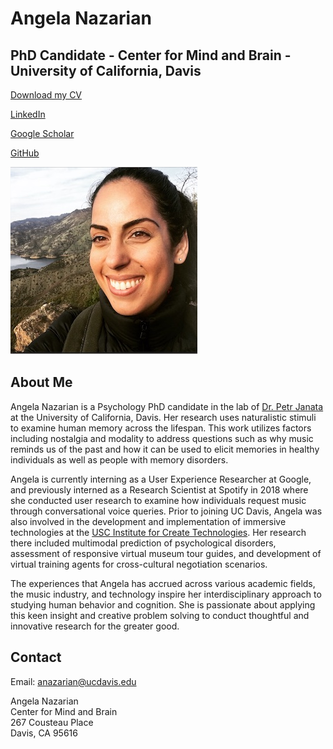 <!DOCTYPE html>
<html lang="en">

<body>

  <div class="container">
    <div class="row">
      <div class="col-xs-6">
        <h1>Angela Nazarian</h1>
        <h2> PhD Candidate - Center for Mind and Brain - University of California, Davis</h2>
      </div>
      <div class="col-xs-6">
        <p class="text-right"><a href="pages/Nazarian_CV.pdf">Download my CV</a></p>
        <p class="text-right"><a href="www.linkedin.com/in/angela-nazarian"; target="_top">LinkedIn</a></p>
        <p class="text-right"><a href="https://scholar.google.com/citations?user=iH_c3aAAAAAJ&hl=en" ; target="_top">Google Scholar</a></p>
        <p class="text-right"><a href="https://github.com/peachypunk" ; target="_top">GitHub</a></p>
      </div>
      <div class="row">
      <div class="col-lg-12 col-sm-12 col-xs-12">
        <div class="media">
          <p style="text-align: center; padding-bottom: 15px; padding-left: 15px; float: right; display: block;">
          <div class="media-left"> <a href="#"> <img src="bio_pic.jpeg" alt="..." width="299" height="300" class="media-object img-rounded hidden-xs">
            </a> </div> </p>
            <h2 class="media-heading">About Me</h2>
            <p>Angela Nazarian is a Psychology PhD candidate in the lab of <a href="https://atonal.ucdavis.edu/people/">Dr. Petr Janata</a> at the University of          California, Davis. Her research uses naturalistic stimuli to examine human memory across the lifespan. This work utilizes factors including nostalgia and modality to address questions such as why music reminds us of the past and how it can be used to elicit memories in healthy individuals as well as people with memory disorders.</p> 

   <p>Angela is currently interning as a User Experience Researcher at Google, and previously interned as a Research Scientist at Spotify in 2018 where she conducted user research to examine how individuals request music through conversational voice queries. Prior to joining UC Davis, Angela was also involved in the development and implementation of immersive technologies at the <a href="https://ict.usc.edu">USC Institute for Create Technologies</a>. Her research there included multimodal prediction of psychological disorders, assessment of responsive virtual museum tour guides, and development of virtual training agents for cross-cultural negotiation scenarios. </p>

<p>The experiences that Angela has accrued across various academic fields, the music industry, and technology inspire her interdisciplinary approach to studying human behavior and cognition. She is passionate about applying this keen insight and creative problem solving to conduct thoughtful and innovative research for the greater good.</p>
         
   <h2 class="media-heading">Contact</h2>
   <p>Email: <a href="mailto:anazarian@ucdavis.edu">anazarian@ucdavis.edu</a></p>

   <p>Angela Nazarian<br/>
   Center for Mind and Brain<br/>
   267 Cousteau Place<br/>
   Davis, CA 95616<br/></p>

